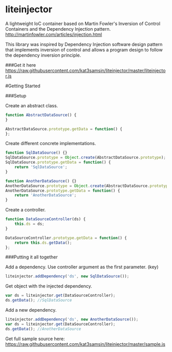 liteinjector
============

A lightweight IoC container based on Martin Fowler's Inversion of Control Containers and the Dependency Injection pattern.
http://martinfowler.com/articles/injection.html

This library was inspired by Dependency Injection software design pattern that implements inversion of control and allows a program design to follow the dependency inversion principle.

###Get it here
https://raw.githubusercontent.com/kat3samsin/liteinjector/master/liteinjector.js

#Getting Started

###Setup

Create an abstract class.
```js
function AbstractDataSource() {
}

AbstractDataSource.prototype.getData = function() {
};
```

Create different concrete implementations.
```js
function SqlDataSource() {}
SqlDataSource.prototype = Object.create(AbstractDataSource.prototype);
SqlDataSource.prototype.getData = function() { 
    return 'SqlDataSource'; 
}

function AnotherDataSource() {}
AnotherDataSource.prototype = Object.create(AbstractDataSource.prototype);
AnotherDataSource.prototype.getData = function() { 
    return 'AnotherDataSource'; 
}
```

Create a controller.
```js
function DataSourceController(ds) {
    this.ds = ds;
}

DataSourceController.prototype.getData = function() {
    return this.ds.getData();
};
```

###Putting it all together

Add a dependency. 
Use controller argument as the first parameter. (key)
```js
liteinjector.addDependency('ds', new SqlDataSource());
```

Get object with the injected dependency.
```js
var ds = liteinjector.get(DataSourceController);
ds.getData(); //SqlDataSource
```

Add a new dependency. 
```js
liteinjector.addDependency('ds', new AnotherDataSource());
var ds = liteinjector.get(DataSourceController);
ds.getData(); //AnotherDataSource
```

Get full sample source here:
https://raw.githubusercontent.com/kat3samsin/liteinjector/master/sample.js
